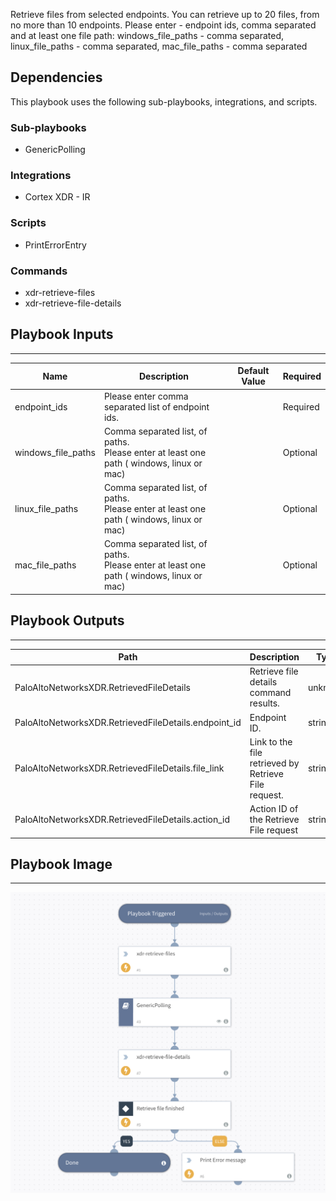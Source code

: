 Retrieve files from selected endpoints. You can retrieve up to 20 files, from no more than 10 endpoints.
Please enter - endpoint ids, comma separated and at least one file path:
windows_file_paths - comma separated,
linux_file_paths - comma separated,
mac_file_paths - comma separated

## Dependencies
This playbook uses the following sub-playbooks, integrations, and scripts.

### Sub-playbooks
* GenericPolling

### Integrations
* Cortex XDR - IR

### Scripts
* PrintErrorEntry

### Commands
* xdr-retrieve-files
* xdr-retrieve-file-details

## Playbook Inputs
---

| **Name** | **Description** | **Default Value** | **Required** |
| --- | --- | --- | --- |
| endpoint_ids | Please enter comma separated list of endpoint ids. |  | Required |
| windows_file_paths | Comma separated list, of paths.<br/>Please enter at least one path \( windows, linux or mac\) |  | Optional |
| linux_file_paths | Comma separated list, of paths.<br/>Please enter at least one path \( windows, linux or mac\) |  | Optional |
| mac_file_paths | Comma separated list, of paths.<br/>Please enter at least one path \( windows, linux or mac\) |  | Optional |

## Playbook Outputs
---

| **Path** | **Description** | **Type** |
| --- | --- | --- |
| PaloAltoNetworksXDR.RetrievedFileDetails | Retrieve file details command results. | unknown |
| PaloAltoNetworksXDR.RetrievedFileDetails.endpoint_id | Endpoint ID. | string |
| PaloAltoNetworksXDR.RetrievedFileDetails.file_link | Link to the file retrieved by Retrieve File request. | string |
| PaloAltoNetworksXDR.RetrievedFileDetails.action_id | Action ID of the Retrieve File request | string |

## Playbook Image
---
![Cortex XDR - Retrieve File Playbook](https://raw.githubusercontent.com/demisto/content/cortex-xdr-enhancement/Packs/CortexXDR/doc_files/Cortex%20XDR%20-%20Retrieve%20File%20Playbook.png)